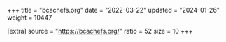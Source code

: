 +++
title = "bcachefs.org"
date = "2022-03-22"
updated = "2024-01-26"
weight = 10447

[extra]
source = "https://bcachefs.org/"
ratio = 52
size = 10
+++
